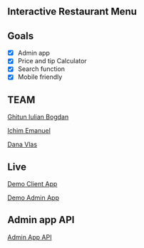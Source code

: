 ## Interactive Restaurant Menu

## Goals 
- [x] Admin app
- [x] Price and tip Calculator 
- [x] Search function
- [x] Mobile friendly

## TEAM

[Ghitun Iulian Bogdan](https://github.com/qBogdan)

[Ichim Emanuel](https://github.com/ieemy)

[Dana Vlas](https://github.com/vlasdana)

## Live

[Demo Client App](https://qBogdan.github.io/interactive-menu)

[Demo Admin App](https://qBogdan.github.io/interactive-menu/adminApp.html)


## Admin app API

[Admin App API](https://github.com/qBogdan/interactive-menu-api)
